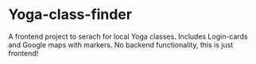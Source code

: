 # Yoga-class-finder
A frontend project to serach for local Yoga classes. Includes Login-cards and Google maps with markers.
No backend functionality, this is just frontend!
